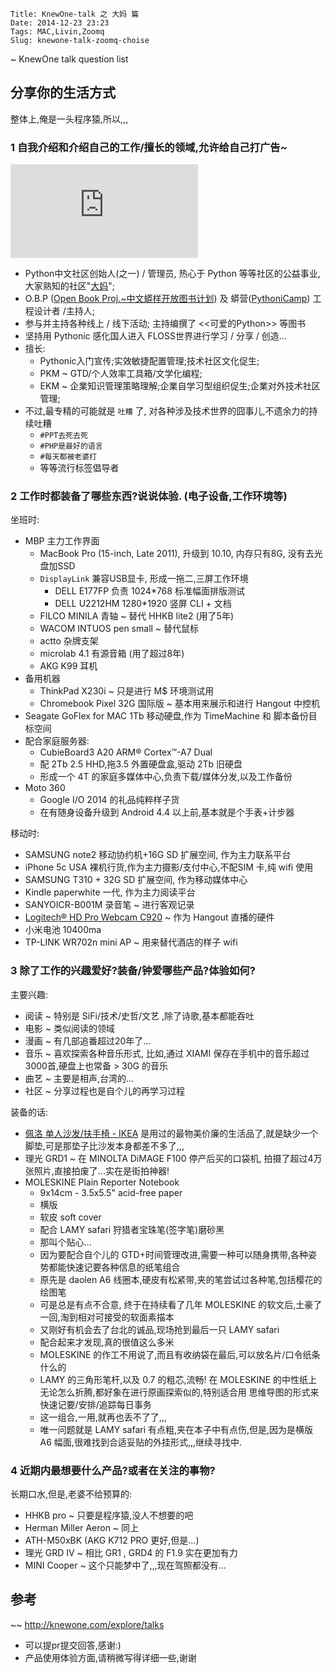     Title: KnewOne-talk 之 大妈 篇
    Date: 2014-12-23 23:23
    Tags: MAC,Livin,Zoomq
    Slug: knewone-talk-zoomq-choise

~ KnewOne talk question list
 
## 分享你的生活方式
整体上,俺是一头程序猿,所以,,,

### 1 自我介绍和介绍自己的工作/擅长的领域,允许给自己打广告~
![Zoom.Quiet PyChina.org | 蠎中国社区](http://pychina.org/volunteer/zoomquiet.html)

- Python中文社区创始人(之一) / 管理员, 热心于 Python 等等社区的公益事业, 大家熟知的社区"[大妈](http://wiki.woodpecker.org.cn/moin/ZoomQuietAbt)";
- O.B.P ([Open Book Proj.~中文蟒样开放图书计划](https://code.google.com/p/openbookproject/)) 及 蟒营([PythoniCamp](https://code.google.com/p/kcpycamp/wiki/PythoniCamp)) 工程设计者 /主持人; 
- 参与并主持各种线上 / 线下活动; 主持编撰了 <<可爱的Python>> 等图书
- 坚持用 Pythonic 感化国人进入 FLOSS世界进行学习 / 分享 / 创造...
- 擅长:
    - Pythonic入门宣传;实效敏捷配置管理;技术社区文化促生;
    - PKM ~ GTD/个人效率工具箱/文学化编程;
    - EKM ~ 企業知识管理策略理解;企業自学习型组织促生;企業对外技术社区管理; 
- 不过,最专精的可能就是 `吐糟` 了, 对各种涉及技术世界的囧事儿,不遗余力的持续吐糟
    + `#PPT去死去死`
    + `#PHP是最好的语言`
    + `#每天都被老婆打`
    + 等等流行标签倡导者

### 2 工作时都装备了哪些东西?说说体验. (电子设备,工作环境等)
坐班时:

- MBP 主力工作界面
    + MacBook Pro (15-inch, Late 2011), 升级到 10.10, 内存只有8G, 没有去光盘加SSD
    + `DisplayLink` 兼容USB显卡, 形成一拖二,三屏工作环境
        * DELL E177FP 负责 1024*768 标准幅面排版测试
        * DELL U2212HM 1280*1920 竖屏 CLI + 文档
    + FILCO MINILA 青轴 ~ 替代 HHKB lite2 (用了5年)
    + WACOM INTUOS pen small ~ 替代鼠标
    + actto 杂牌支架
    + microlab 4.1 有源音箱 (用了超过8年)
    + AKG K99 耳机
- 备用机器
    + ThinkPad X230i ~ 只是进行 M$ 环境测试用
    + Chromebook Pixel 32G 国际版 ~ 基本用来展示和进行 Hangout 中控机
- Seagate GoFlex for MAC 1Tb 移动硬盘,作为 TimeMachine 和 脚本备份目标空间
- 配合家庭服务器:
    + CubieBoard3 A20 ARM® Cortex™-A7 Dual
    + 配 2Tb 2.5 HHD,拖3.5 外置硬盘盒,驱动 2Tb 旧硬盘
    + 形成一个 4T 的家庭多媒体中心,负责下载/媒体分发,以及工作备份
- Moto 360 
    + Google I/O 2014 的礼品纯粹样子货
    + 在有随身设备升级到 Android 4.4 以上前,基本就是个手表+计步器

移动时:

- SAMSUNG note2 移动协约机+16G SD 扩展空间, 作为主力联系平台
- iPhone 5c USA 裸机行货,作为主力摄影/支付中心,不配SIM 卡,纯 wifi 使用
- SAMSUNG T310 + 32G SD 扩展空间, 作为移动媒体中心
- Kindle paperwhite 一代, 作为主力阅读平台
- SANYOICR-B001M 录音笔 ~ 进行客观记录
- [Logitech® HD Pro Webcam C920](http://www.logitech.com/en-us/product/hd-pro-webcam-c920) ~ 作为 Hangout 直播的硬件
- 小米电池 10400ma
- TP-LINK WR702n mini AP ~ 用来替代酒店的样子 wifi 


### 3 除了工作的兴趣爱好?装备/钟爱哪些产品?体验如何?

主要兴趣:

- 阅读 ~ 特别是 SiFi/技术/史哲/文艺 ,除了诗歌,基本都能吞吐
- 电影 ~ 类似阅读的领域
- 漫画 ~ 有几部追番超过20年了...
- 音乐 ~ 喜欢探索各种音乐形式, 比如,通过 XIAMI 保存在手机中的音乐超过3000首,硬盘上也常备 > 30G 的音乐
- 曲艺 ~ 主要是相声,台湾的...
- 社区 ~ 分享过程也是自个儿的再学习过程

装备的话:

- [佩洛 单人沙发/扶手椅 - IKEA](http://www.ikea.com/cn/zh/catalog/products/90160720/) 是用过的最物美价廉的生活品了,就是缺少一个脚垫,可是那垫子比沙发本身都差不多了,,,
- 理光 GRD1 ~ 在 MINOLTA DiMAGE F100 停产后买的口袋机, 拍摄了超过4万张照片,直接拍废了...实在是街拍神器!
- MOLESKINE Plain Reporter Notebook
    - 9x14cm - 3.5x5.5" acid-free paper 
    + 横版
    + 软皮 soft cover
    + 配合 LAMY safari 狩猎者宝珠笔(签字笔)磨砂黑
    + 那叫个贴心...
    + 因为要配合自个儿的 GTD+时间管理改进,需要一种可以随身携带,各种姿势都能快速记要各种信息的纸笔组合
    + 原先是 daolen A6 线圈本,硬皮有松紧带,夹的笔尝试过各种笔,包括樱花的绘图笔
    + 可是总是有点不合意, 终于在持续看了几年 MOLESKINE 的软文后,土豪了一回,淘到相对可接受的软面素描本
    + 又刚好有机会去了台北的诚品,现场抢到最后一只 LAMY safari
    + 配合起来才发现,真的很值这么多米
    + MOLESKINE 的作工不用说了,而且有收纳袋在最后,可以放名片/口令纸条什么的
    + LAMY 的三角形笔杆,以及 0.7 的粗芯,流畅! 在 MOLESKINE 的中性纸上无论怎么折腾,都好象在进行原画探索似的,特别适合用 思维导图的形式来快速记要/安排/追踪每日事务
    + 这一组合,一用,就再也丢不了了,,,
    + 唯一问题就是 LAMY safari 有点粗,夹在本子中有点伤,但是,因为是横版 A6 幅面,很难找到合适妥贴的外挂形式,,,继续寻找中.

### 4 近期内最想要什么产品?或者在关注的事物?

长期口水,但是,老婆不给预算的:

- HHKB pro ~ 只要是程序猿,没人不想要的吧
- Herman Miller Aeron ~ 同上
- ATH-M50xBK (AKG K712 PRO 更好,但是...)
- 理光 GRD IV ~ 相比 GR1 , GRD4 的 F1.9 实在更加有力
- MINI Cooper ~ 这个只能梦中了,,,现在驾照都没有...

## 参考
~~ http://knewone.com/explore/talks

- 可以提pr提交回答,感谢:)
- 产品使用体验方面,请稍微写得详细一些,谢谢

